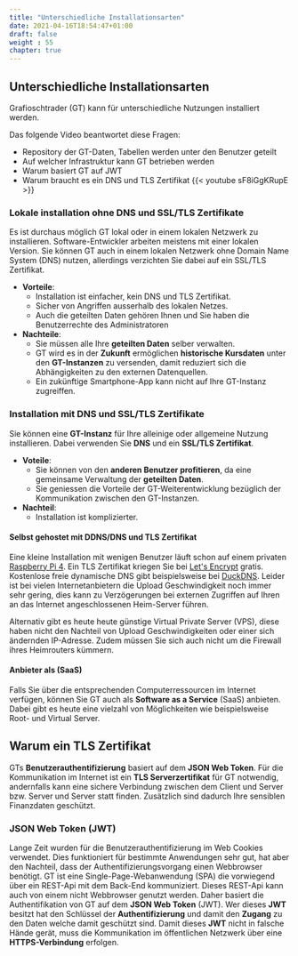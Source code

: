 ```yaml
---
title: "Unterschiedliche Installationsarten"
date: 2021-04-16T18:54:47+01:00
draft: false
weight : 55
chapter: true
---
```

## Unterschiedliche Installationsarten
Grafioschtrader (GT) kann für unterschiedliche Nutzungen installiert werden.

Das folgende Video beantwortet diese Fragen:
+ Repository der GT-Daten, Tabellen werden unter den Benutzer geteilt
+ Auf welcher Infrastruktur kann GT betrieben werden
+ Warum basiert GT auf JWT
+ Warum braucht es ein DNS und TLS Zertifikat
{{< youtube sF8iGgKRupE >}}

### Lokale installation ohne DNS und SSL/TLS Zertifikate
Es ist durchaus möglich GT lokal oder in einem lokalen Netzwerk zu installieren. Software-Entwickler arbeiten meistens mit einer lokalen Version. Sie können GT auch in einem lokalen Netzwerk ohne Domain Name System (DNS) nutzen, allerdings verzichten Sie dabei auf ein SSL/TLS Zertifikat.
+ **Vorteile**: 
  + Installation ist einfacher, kein DNS und TLS Zertifikat.
  + Sicher von Angriffen ausserhalb des lokalen Netzes.
  + Auch die geteilten Daten gehören Ihnen und Sie haben die Benutzerrechte des Administratoren
+ **Nachteile**:
  + Sie müssen alle Ihre **geteilten Daten** selber verwalten.
  + GT wird es in der **Zukunft** ermöglichen **historische Kursdaten** unter den **GT-Instanzen** zu versenden, damit reduziert sich die Abhängigkeiten zu den externen Datenquellen.
  + Ein zukünftige Smartphone-App kann nicht auf Ihre GT-Instanz zugreiffen.

### Installation mit DNS und SSL/TLS Zertifikate
Sie können eine **GT-Instanz** für Ihre alleinige oder allgemeine Nutzung installieren. Dabei verwenden Sie **DNS** und ein **SSL/TLS Zertifikat**.
+ **Voteile**: 
  + Sie können von den **anderen Benutzer profitieren**, da eine gemeinsame Verwaltung der **geteilten Daten**.
  + Sie geniessen die Vorteile der GT-Weiterentwicklung bezüglich der Kommunikation zwischen den GT-Instanzen.  
+ **Nachteil**:
  + Installation ist komplizierter.

#### Selbst gehostet mit DDNS/DNS und TLS Zertifikat
Eine kleine Installation mit wenigen Benutzer läuft schon auf einem privaten [Raspberry Pi 4](//www.raspberrypi.org/products/raspberry-pi-4-model-b/). Ein TLS Zertifikat kriegen Sie bei [Let's Encrypt](//letsencrypt.org/) gratis. Kostenlose freie dynamische DNS gibt beispielsweise bei [DuckDNS](//www.duckdns.org/). Leider ist bei vielen Internetanbietern die Upload Geschwindigkeit noch immer sehr gering, dies kann zu Verzögerungen bei externen Zugriffen auf Ihren an das Internet angeschlossenen Heim-Server führen.

Alternativ gibt es heute heute günstige Virtual Private Server (VPS), diese haben nicht den Nachteil von Upload Geschwindigkeiten oder einer sich ändernden IP-Adresse. Zudem müssen Sie sich auch nicht um die Firewall ihres Heimrouters kümmern.

#### Anbieter als (SaaS)
Falls Sie über die entsprechenden Computerressourcen im Internet verfügen, können Sie GT auch als **Software as a Service** (SaaS) anbieten. Dabei gibt es heute eine vielzahl von Möglichkeiten wie beispielsweise Root- und Virtual Server.

## Warum ein TLS Zertifikat
GTs **Benutzerauthentifizierung** basiert auf dem **JSON Web Token**. Für die Kommunikation im Internet ist ein **TLS Serverzertifikat** für GT notwendig, andernfalls kann eine sichere Verbindung zwischen dem Client und Server bzw. Server und Server statt finden. Zusätzlich sind dadurch Ihre sensiblen Finanzdaten geschützt.

### JSON Web Token (JWT)
Lange Zeit wurden für die Benutzerauthentifizierung im Web Cookies verwendet. Dies funktioniert für bestimmte Anwendungen sehr gut, hat aber den Nachteil, dass der Authentifizierungsvorgang einen Webbrowser benötigt. GT ist eine Single-Page-Webanwendung (SPA) die vorwiegend über ein REST-Api mit dem Back-End kommuniziert. Dieses REST-Api kann auch von einem nicht Webbrowser genutzt werden. Daher basiert die Authentifikation von GT auf dem **JSON Web Token** (JWT). Wer dieses **JWT** besitzt hat den Schlüssel der **Authentifizierung** und damit den **Zugang** zu den Daten welche damit geschützt sind. Damit dieses **JWT** nicht in falsche Hände gerät, muss die Kommunikation im öffentlichen Netzwerk über eine **HTTPS-Verbindung** erfolgen.